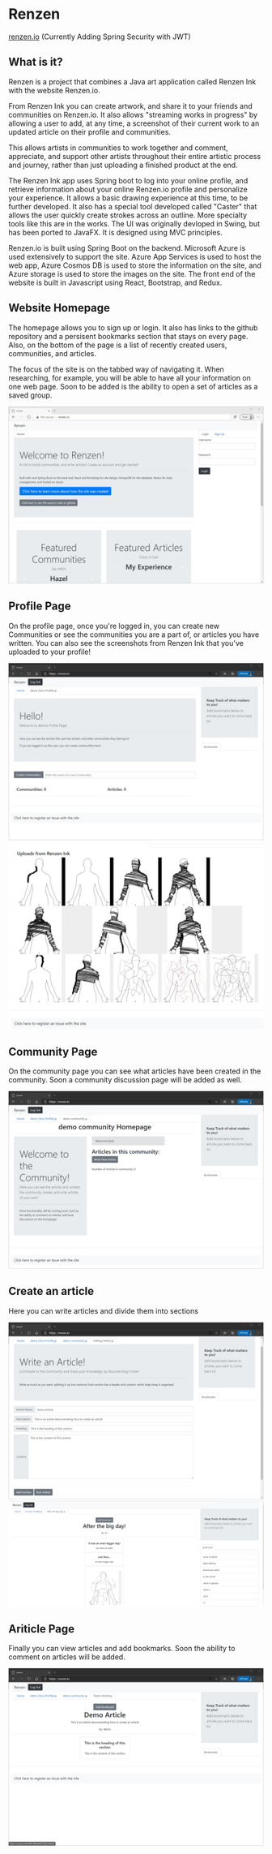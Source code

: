 # Renzen

[renzen.io](https://renzen.io) 
(Currently Adding Spring Security with JWT)

## What is it?
Renzen is a project that combines a Java art application called Renzen Ink with the website Renzen.io. 

From Renzen Ink you can create artwork, and share it to your friends and communities on Renzen.io. It also allows "streaming works in progress" by allowing a user to add, at any time, a screenshot of their current work to an updated article on their profile and communities.

This allows artists in communities to work together and comment, appreciate, and support other artists throughout their entire artistic process and journey, rather than just uploading a finished product at the end.

The Renzen Ink app uses Spring boot to log into your online profile, and retrieve information about your online Renzen.io profile and personalize your experience. It allows a basic drawing experience at this time, to be further developed. It also has a special tool developed called "Caster" that allows the user quickly create strokes across an outline. More specialty tools like this are in the works. The UI was originally devloped in Swing, but has been ported to JavaFX. It is designed using MVC principles.

Renzen.io is built using Spring Boot on the backend. Microsoft Azure is used extensively to support the site. Azure App Services is used to host the web app, Azure Cosmos DB is used to store the information on the site, and Azure storage is used to store the images on the site. The front end of the website is built in Javascript using React, Bootstrap, and Redux.

## Website Homepage

The homepage allows you to sign up or login. It also has links to the github repository and a persisent bookmarks section that stays on every page. Also, on the bottom of the page is a list of recently created users, communities, and articles.

The focus of the site is on the tabbed way of navigating it. When researching, for example, you will be able to have all your information on one web page.
Soon to be added is the ability to open a set of articles as a saved group.

![Image of homepage](readme-photos/1.jpg)

## Profile Page

On the profile page, once you're logged in, you can create new Communities or see the communities you are a part of, or articles you have written.
You can also see the screenshots from Renzen Ink that you've uploaded to your profile!

![Image of homepage](readme-photos/2.jpg)
![Image of homepage](readme-photos/14.jpg)

## Community Page

On the community page you can see what articles have been created in the community. Soon a community discussion page will be added as well.

![Image of homepage](readme-photos/3.jpg)


## Create an article

Here you can write articles and divide them into sections

![Image of homepage](readme-photos/5.jpg)
![Image of homepage](readme-photos/13.jpg)

## Ariticle Page

Finally you can view articles and add bookmarks. Soon the ability to comment on articles will be added.

![Image of homepage](readme-photos/4.jpg)


